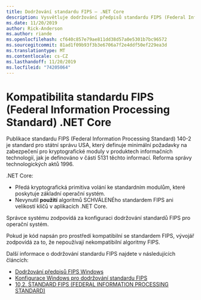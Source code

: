 ```yaml
---
title: Dodržování standardu FIPS – .NET Core
description: Vysvětluje dodržování předpisů standardu FIPS (Federal Information Processing Standard) .NET Core.
ms.date: 11/20/2019
author: Rick-Anderson
ms.author: riande
ms.openlocfilehash: cf640c857e79ae811dd38d57a0e5301b7bc96572
ms.sourcegitcommit: 81ad1f09b93f3b3e6706a7f2e4ddf50ef229ea3d
ms.translationtype: MT
ms.contentlocale: cs-CZ
ms.lasthandoff: 11/20/2019
ms.locfileid: "74205064"
---
```

# <a name="net-core-federal-information-processing-standard-fips-compliance"></a>Kompatibilita standardu FIPS (Federal Information Processing Standard) .NET Core

Publikace standardu FIPS (Federal Information Processing Standard) 140-2 je standard pro státní správu USA, který definuje minimální požadavky na zabezpečení pro kryptografické moduly v produktech informačních technologií, jak je definováno v části 5131 těchto informací. Reforma správy technologických aktů 1996.

.NET Core:

* Předá kryptografická primitiva volání ke standardním modulům, které poskytuje základní operační systém.
* Nevynutil **použití** algoritmů SCHVÁLENÉho standardem FIPS ani velikostí klíčů v aplikacích .NET Core.

Správce systému zodpovídá za konfiguraci dodržování standardů FIPS pro operační systém.

Pokud je kód napsán pro prostředí kompatibilní se standardem FIPS, vývojář zodpovídá za to, že nepoužívají nekompatibilní algoritmy FIPS.

Další informace o dodržování standardu FIPS najdete v následujících článcích:

* [Dodržování předpisů FIPS Windows](/windows/security/threat-protection/fips-140-validation)
* [Konfigurace Windows pro dodržování standardu FIPS](/windows/security/threat-protection/security-policy-settings/system-cryptography-use-fips-compliant-algorithms-for-encryption-hashing-and-signing)
* [10,2. STANDARD FIPS (FEDERAL INFORMATION PROCESSING STANDARD)](https://access.redhat.com/documentation/red_hat_enterprise_linux/6/html/security_guide/sect-security_guide-federal_standards_and_regulations-federal_information_processing_standard)
